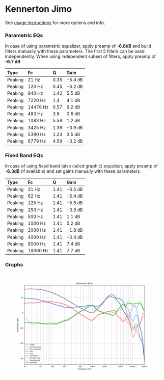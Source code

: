 # Kennerton Jimo
See [usage instructions](https://github.com/jaakkopasanen/AutoEq#usage) for more options and info.

### Parametric EQs
In case of using parametric equalizer, apply preamp of **-6.8dB** and build filters manually
with these parameters. The first 5 filters can be used independently.
When using independent subset of filters, apply preamp of **-6.7 dB**.

| Type    | Fc       |    Q | Gain    |
|:--------|:---------|:-----|:--------|
| Peaking | 21 Hz    | 0.35 | -5.4 dB |
| Peaking | 120 Hz   | 0.45 | -6.2 dB |
| Peaking | 840 Hz   | 1.42 | 5.5 dB  |
| Peaking | 7220 Hz  | 1.4  | 4.1 dB  |
| Peaking | 14478 Hz | 0.57 | 6.2 dB  |
| Peaking | 483 Hz   | 3.8  | 0.8 dB  |
| Peaking | 1083 Hz  | 5.58 | 1.2 dB  |
| Peaking | 3425 Hz  | 1.36 | -3.9 dB |
| Peaking | 5390 Hz  | 1.23 | 3.5 dB  |
| Peaking | 6779 Hz  | 4.59 | -3.2 dB |

### Fixed Band EQs
In case of using fixed band (also called graphic) equalizer, apply preamp of **-8.3dB**
(if available) and set gains manually with these parameters.

| Type    | Fc       |    Q | Gain    |
|:--------|:---------|:-----|:--------|
| Peaking | 31 Hz    | 1.41 | -6.5 dB |
| Peaking | 62 Hz    | 1.41 | -5.4 dB |
| Peaking | 125 Hz   | 1.41 | -5.8 dB |
| Peaking | 250 Hz   | 1.41 | -3.9 dB |
| Peaking | 500 Hz   | 1.41 | 1.1 dB  |
| Peaking | 1000 Hz  | 1.41 | 5.2 dB  |
| Peaking | 2000 Hz  | 1.41 | -1.8 dB |
| Peaking | 4000 Hz  | 1.41 | -0.4 dB |
| Peaking | 8000 Hz  | 1.41 | 7.4 dB  |
| Peaking | 16000 Hz | 1.41 | 7.7 dB  |

### Graphs
![](./Kennerton%20Jimo.png)